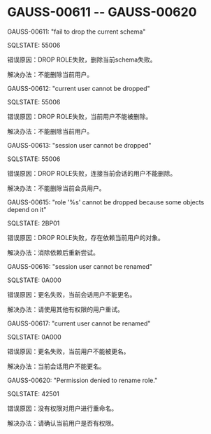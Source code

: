 # GAUSS-00611 -- GAUSS-00620

GAUSS-00611: "fail to drop the current schema"

SQLSTATE: 55006

错误原因：DROP ROLE失败，删除当前schema失败。

解决办法：不能删除当前用户。

GAUSS-00612: "current user cannot be dropped"

SQLSTATE: 55006

错误原因：DROP ROLE失败，当前用户不能被删除。

解决办法：不能删除当前用户。

GAUSS-00613: "session user cannot be dropped"

SQLSTATE: 55006

错误原因：DROP ROLE失败，连接当前会话的用户不能删除。

解决办法：不能删除当前会员用户。

GAUSS-00615: "role '%s' cannot be dropped because some objects depend on it"

SQLSTATE: 2BP01

错误原因：DROP ROLE失败，存在依赖当前用户的对象。

解决办法：消除依赖后重新尝试。

GAUSS-00616: "session user cannot be renamed"

SQLSTATE: 0A000

错误原因：更名失败，当前会话用户不能更名。

解决办法：请使用其他有权限的用户重试。

GAUSS-00617: "current user cannot be renamed"

SQLSTATE: 0A000

错误原因：更名失败，当前用户不能被更名。

解决办法：当前会话用户不能更名。

GAUSS-00620: "Permission denied to rename role."

SQLSTATE: 42501

错误原因：没有权限对用户进行重命名。

解决办法：请确认当前用户是否有权限。

